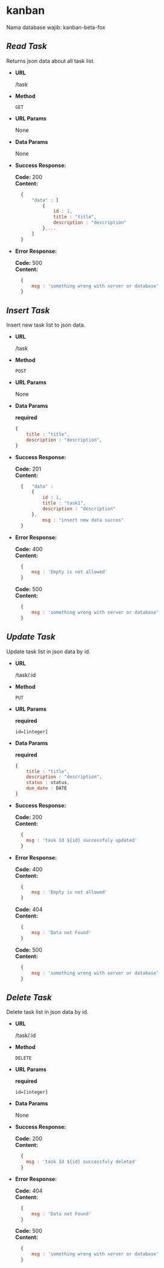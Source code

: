 # kanban

Nama database wajib: kanban-beta-fox


***Read Task***
----
  Returns json data about all task list.
  
* **URL**

  /task

* **Method**

  `GET`

* **URL Params**
  
  None

* **Data Params**
  
  None

* **Success Response:**
  
  **Code:** 200 <br />
  **Content:** 
  ```javascript
    {
        "data" : [
            {
                id : 1,
                title : "title",
                description : "description"
            },...
        ]
    }

* **Error Response:**

  **Code:** 500 <br />
  **Content:** 
  ```javascript
    {   
        msg : 'something wrong with server or database'
    }
    ```



***Insert Task***
----
  Insert new task list to json data.
  
* **URL**

  /task

* **Method**

  `POST`

* **URL Params**
  
  None

* **Data Params**
  
  **required**

  ```javascript
  {
      title : "title",
      description : "description",
  }
  ```

* **Success Response:**
  
  **Code:** 201 <br />
  **Content:** 
  ```javascript
    {   "data" : 
        {
            id : 1, 
            title : "task1", 
            description : "description"
        },
            msg : "insert new data succes"
    }
    ````

* **Error Response:**

  **Code:** 400 <br />
  **Content:** 
  ```javascript
    {
        msg : 'Empty is not allowed'
    }
    ```

  **Code:** 500 <br />
  **Content:** 
  ```javascript
    {
        msg : 'something wrong with server or database'
    }
    ```

***Update Task***
----
  Update task list in json data by id.
  
* **URL**

  /task/:id

* **Method**

  `PUT`

* **URL Params**
  
  **required**

  `id=[integer]`

* **Data Params**

  **required**

  ```javascript  
  {
      title : "title",
      description : "description",
      status : status,
      due_date : DATE
  }
  ```  
* **Success Response:**
  
  **Code:** 200 <br />
  **Content:** 
  ```javascript
    {
      msg : 'task Id ${id} successfuly updated'
    }
    ```

* **Error Response:**

  **Code:** 400 <br />
  **Content:** 
  ```javascript
    {
        msg : 'Empty is not allowed'
    }
    ```

  **Code:** 404 <br />
  **Content:** 
  ```javascript
    {
        msg : 'Data not Found'
    }
    ```

  **Code:** 500 <br />
  **Content:** 
  ```javascript
    {
        msg : 'something wrong with server or database'
    }
    ```

***Delete Task***
----
  Delete task list in json data by id.
  
* **URL**

  /task/:id

* **Method**

  `DELETE`

* **URL Params**
  
  **required**

  `id=[integer]`

* **Data Params**

  None

* **Success Response:**
  
  **Code:** 200 <br />
  **Content:** 
  ```javascript
    {
      msg : 'task Id ${id} successfuly deleted'
    }
    ```
* **Error Response:**

  **Code:** 404 <br />
  **Content:** 
  ```javascript
    {
        msg : 'Data not Found'
    }
    ```

  **Code:** 500 <br />
  **Content:** 
  ```javascript
    {
        msg : 'something wrong with server or database'
    }
    ```
